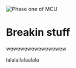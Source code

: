 ![Phase one of MCU](marvel_banner.jpg "MCU Phase 1") 
# Breakin stuff

wewewewewewewewew

lalalallalaalala

